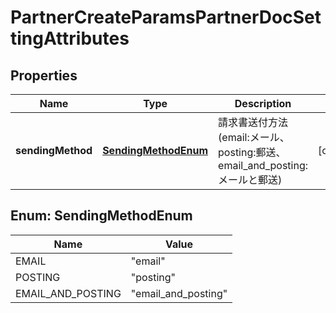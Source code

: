 

# PartnerCreateParamsPartnerDocSettingAttributes


## Properties

Name | Type | Description | Notes
------------ | ------------- | ------------- | -------------
**sendingMethod** | [**SendingMethodEnum**](#SendingMethodEnum) | 請求書送付方法(email:メール、posting:郵送、email_and_posting:メールと郵送) |  [optional]



## Enum: SendingMethodEnum

Name | Value
---- | -----
EMAIL | &quot;email&quot;
POSTING | &quot;posting&quot;
EMAIL_AND_POSTING | &quot;email_and_posting&quot;




